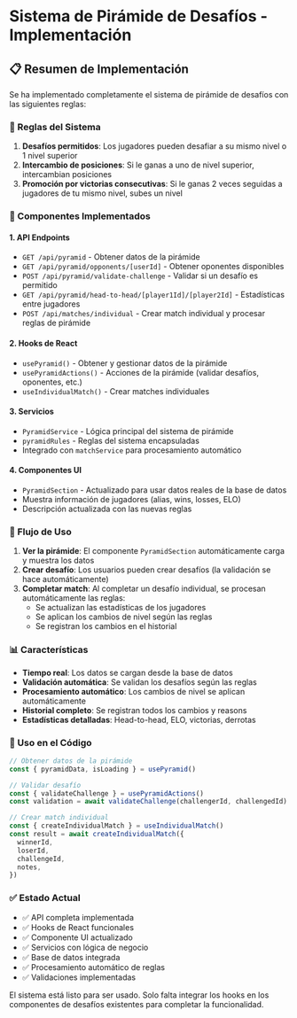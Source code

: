 # Sistema de Pirámide de Desafíos - Implementación

## 📋 Resumen de Implementación

Se ha implementado completamente el sistema de pirámide de desafíos con las siguientes reglas:

### 🎯 Reglas del Sistema

1. **Desafíos permitidos**: Los jugadores pueden desafiar a su mismo nivel o 1 nivel superior
2. **Intercambio de posiciones**: Si le ganas a uno de nivel superior, intercambian posiciones
3. **Promoción por victorias consecutivas**: Si le ganas 2 veces seguidas a jugadores de tu mismo nivel, subes un nivel

### 🔧 Componentes Implementados

#### 1. **API Endpoints**

- `GET /api/pyramid` - Obtener datos de la pirámide
- `GET /api/pyramid/opponents/[userId]` - Obtener oponentes disponibles
- `POST /api/pyramid/validate-challenge` - Validar si un desafío es permitido
- `GET /api/pyramid/head-to-head/[player1Id]/[player2Id]` - Estadísticas entre jugadores
- `POST /api/matches/individual` - Crear match individual y procesar reglas de pirámide

#### 2. **Hooks de React**

- `usePyramid()` - Obtener y gestionar datos de la pirámide
- `usePyramidActions()` - Acciones de la pirámide (validar desafíos, oponentes, etc.)
- `useIndividualMatch()` - Crear matches individuales

#### 3. **Servicios**

- `PyramidService` - Lógica principal del sistema de pirámide
- `pyramidRules` - Reglas del sistema encapsuladas
- Integrado con `matchService` para procesamiento automático

#### 4. **Componentes UI**

- `PyramidSection` - Actualizado para usar datos reales de la base de datos
- Muestra información de jugadores (alias, wins, losses, ELO)
- Descripción actualizada con las nuevas reglas

### 🔄 Flujo de Uso

1. **Ver la pirámide**: El componente `PyramidSection` automáticamente carga y muestra los datos
2. **Crear desafío**: Los usuarios pueden crear desafíos (la validación se hace automáticamente)
3. **Completar match**: Al completar un desafío individual, se procesan automáticamente las reglas:
   - Se actualizan las estadísticas de los jugadores
   - Se aplican los cambios de nivel según las reglas
   - Se registran los cambios en el historial

### 📊 Características

- **Tiempo real**: Los datos se cargan desde la base de datos
- **Validación automática**: Se validan los desafíos según las reglas
- **Procesamiento automático**: Los cambios de nivel se aplican automáticamente
- **Historial completo**: Se registran todos los cambios y reasons
- **Estadísticas detalladas**: Head-to-head, ELO, victorias, derrotas

### 🚀 Uso en el Código

```typescript
// Obtener datos de la pirámide
const { pyramidData, isLoading } = usePyramid()

// Validar desafío
const { validateChallenge } = usePyramidActions()
const validation = await validateChallenge(challengerId, challengedId)

// Crear match individual
const { createIndividualMatch } = useIndividualMatch()
const result = await createIndividualMatch({
  winnerId,
  loserId,
  challengeId,
  notes,
})
```

### ✅ Estado Actual

- ✅ API completa implementada
- ✅ Hooks de React funcionales
- ✅ Componente UI actualizado
- ✅ Servicios con lógica de negocio
- ✅ Base de datos integrada
- ✅ Procesamiento automático de reglas
- ✅ Validaciones implementadas

El sistema está listo para ser usado. Solo falta integrar los hooks en los componentes de desafíos existentes para completar la funcionalidad.
